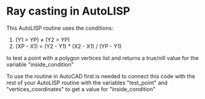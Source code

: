 # Ray casting in AutoLISP

This AutoLISP routine uses the conditions:

1. (Y1 > YP) ≠ (Y2 > YP)
2. (XP - X1) < (Y2 - Y1) * (X2 - X1) / (YP - Y1)

to test a point with a polygon vertices list and
returns a true/nill value for the variable "inside_condition"

To use the routine in AutoCAD first is needed to connect this code with the rest of your AutoLISP routine with the variables "test_point" and "vertices_coordinates" to get a value for "inside_condition"
